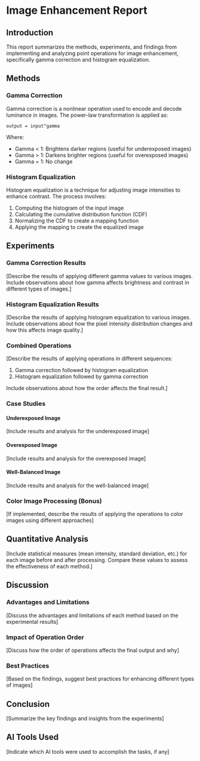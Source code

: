# Image Enhancement Report

## Introduction

This report summarizes the methods, experiments, and findings from implementing and analyzing point operations for image enhancement, specifically gamma correction and histogram equalization.

## Methods

### Gamma Correction

Gamma correction is a nonlinear operation used to encode and decode luminance in images. The power-law transformation is applied as:

```
output = input^gamma
```

Where:
- Gamma < 1: Brightens darker regions (useful for underexposed images)
- Gamma > 1: Darkens brighter regions (useful for overexposed images)
- Gamma = 1: No change

### Histogram Equalization

Histogram equalization is a technique for adjusting image intensities to enhance contrast. The process involves:

1. Computing the histogram of the input image
2. Calculating the cumulative distribution function (CDF)
3. Normalizing the CDF to create a mapping function
4. Applying the mapping to create the equalized image

## Experiments

### Gamma Correction Results

[Describe the results of applying different gamma values to various images. Include observations about how gamma affects brightness and contrast in different types of images.]

### Histogram Equalization Results

[Describe the results of applying histogram equalization to various images. Include observations about how the pixel intensity distribution changes and how this affects image quality.]

### Combined Operations

[Describe the results of applying operations in different sequences:
1. Gamma correction followed by histogram equalization
2. Histogram equalization followed by gamma correction

Include observations about how the order affects the final result.]

### Case Studies

#### Underexposed Image

[Include results and analysis for the underexposed image]

#### Overexposed Image

[Include results and analysis for the overexposed image]

#### Well-Balanced Image

[Include results and analysis for the well-balanced image]

### Color Image Processing (Bonus)

[If implemented, describe the results of applying the operations to color images using different approaches]

## Quantitative Analysis

[Include statistical measures (mean intensity, standard deviation, etc.) for each image before and after processing. Compare these values to assess the effectiveness of each method.]

## Discussion

### Advantages and Limitations

[Discuss the advantages and limitations of each method based on the experimental results]

### Impact of Operation Order

[Discuss how the order of operations affects the final output and why]

### Best Practices

[Based on the findings, suggest best practices for enhancing different types of images]

## Conclusion

[Summarize the key findings and insights from the experiments]

## AI Tools Used

[Indicate which AI tools were used to accomplish the tasks, if any] 